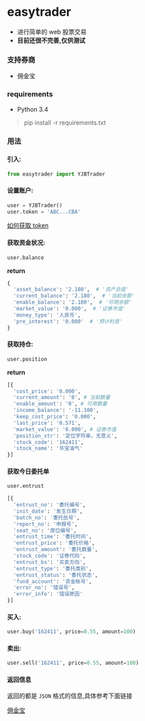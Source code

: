 # easytrader

* 进行简单的 web 股票交易
* **目前还很不完善,仅供测试**

### 支持券商

* 佣金宝

### requirements
* Python 3.4

> pip install -r requirements.txt

### 用法

#### 引入:

```python
from easytrader import YJBTrader
```

#### 设置账户:

```python
user = YJBTrader()
user.token = 'ABC...CBA'
```

[如何获取 token](http://www.jisilu.cn/question/42707)

#### 获取资金状况:

```python
user.balance
```

**return**
```python
{
  'asset_balance': '2.180',  # '资产总值'
  'current_balance': '2.180',  # '当前余额'
  'enable_balance': '2.180',  # '可用余额'
  'market_value': '0.000',  # '证券市值'
  'money_type': '人民币',
  'pre_interest': '0.000'  # '预计利息'
} 
```

#### 获取持仓:

```python
user.position
```

**return**
```python
[{
  'cost_price': '0.000',
  'current_amount': '0', # 当前数量
  'enable_amount': '0', # 可用数量
  'income_balance': '-11.100',
  'keep_cost_price': '0.000',
  'last_price': '0.571',
  'market_value': '0.000', # 证券市值
  'position_str': '定位字符串，无意义',
  'stock_code': '162411',
  'stock_name': '华宝油气'
}]
```

#### 获取今日委托单
```python
user.entrust
```

```python
[{
  'entrust_no': '委托编号',
  'init_date': '发生日期',
  'batch_no': '委托批号',
  'report_no': '申报号',
  'seat_no': '席位编号',
  'entrust_time': '委托时间',
  'entrust_price': '委托价格',
  'entrust_amount': '委托数量',
  'stock_code': '证券代码',
  'entrust_bs': '买卖方向',
  'entrust_type': '委托类别',
  'entrust_status': '委托状态',
  'fund_account': '资金帐号',
  'error_no': '错误号',
  'error_info': '错误原因'
}]
```

#### 买入:

```python
user.buy('162411', price=0.55, amount=100)
```

#### 卖出:

```python
user.sell('162411', price=0.55, amount=100)
```

#### 返回信息
返回的都是 `JSON` 格式的信息,具体参考下面链接

[佣金宝](http://www.jisilu.cn/question/42707)
